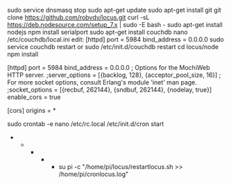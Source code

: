 sudo service dnsmasq stop
sudo apt-get update
sudo apt-get install git
git clone https://github.com/robvdv/locus.git
curl -sL https://deb.nodesource.com/setup_7.x | sudo -E bash -
sudo apt-get install nodejs
npm install serialport
sudo apt-get install couchdb
nano /etc/couchdb/local.ini
edit:
[httpd]
port = 5984
bind_address = 0.0.0.0
sudo service couchdb restart
or
sudo /etc/init.d/couchdb restart
cd locus/node
npm install


[httpd]
port = 5984
bind_address = 0.0.0.0
; Options for the MochiWeb HTTP server.
;server_options = [{backlog, 128}, {acceptor_pool_size, 16}]
; For more socket options, consult Erlang's module 'inet' man page.
;socket_options = [{recbuf, 262144}, {sndbuf, 262144}, {nodelay, true}]
enable_cors = true

[cors]
origins = *

sudo crontab -e
nano /etc/rc.local
/etc/init.d/cron start
* * * * * su pi -c "/home/pi/locus/restartlocus.sh >> /home/pi/cronlocus.log"
